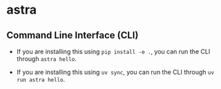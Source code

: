 # astra

## Command Line Interface (CLI)
- If you are installing this using `pip install -e .`, you can run the CLI through `astra hello`.

- If you are installing this using `uv sync`, you can run the CLI through `uv run astra hello`.